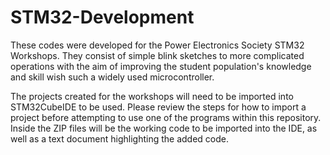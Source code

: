 # STM32-Development
These codes were developed for the Power Electronics Society STM32 Workshops. They consist of simple blink sketches to more complicated operations with the aim of improving the student population's knowledge and skill wish such a widely used microcontroller.


The projects created for the workshops will need to be imported into STM32CubeIDE to be used. Please review the steps for how to import a project before attempting to use one of the programs within this repository. Inside the ZIP files will be the working code to be imported into the IDE, as well as a text document highlighting the added code.
